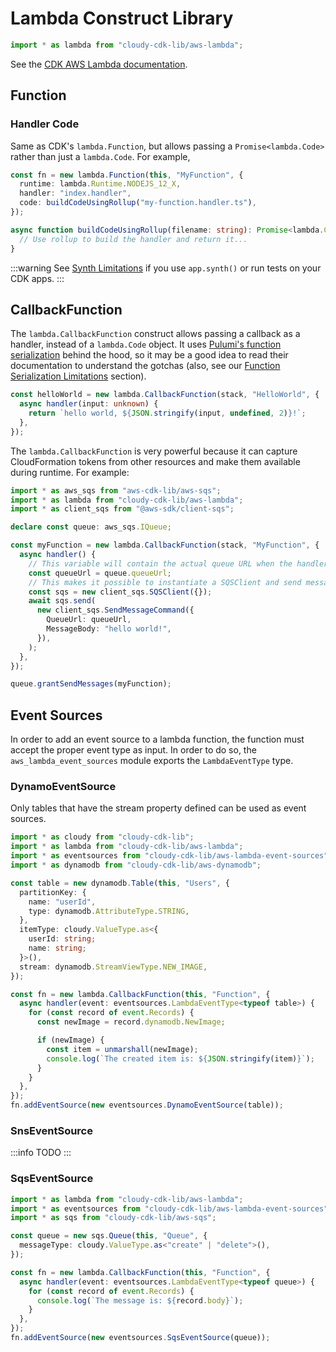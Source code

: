 # Lambda Construct Library

```ts
import * as lambda from "cloudy-cdk-lib/aws-lambda";
```

See the [CDK AWS Lambda documentation](https://docs.aws.amazon.com/cdk/api/v2/docs/aws-cdk-lib.aws_lambda-readme.html).

## Function

### Handler Code

Same as CDK's `lambda.Function`, but allows passing a `Promise<lambda.Code>` rather than just a `lambda.Code`. For example,

```ts
const fn = new lambda.Function(this, "MyFunction", {
  runtime: lambda.Runtime.NODEJS_12_X,
  handler: "index.handler",
  code: buildCodeUsingRollup("my-function.handler.ts"),
});

async function buildCodeUsingRollup(filename: string): Promise<lambda.Code> {
  // Use rollup to build the handler and return it...
}
```

:::warning
See [Synth Limitations](/guide/advanced/synth-limitations) if you use `app.synth()` or run tests on your CDK apps.
:::

## CallbackFunction

The `lambda.CallbackFunction` construct allows passing a callback as a handler, instead of a `lambda.Code` object. It uses [Pulumi's function serialization](https://www.pulumi.com/docs/intro/concepts/function-serialization/#serialization-details) behind the hood, so it may be a good idea to read their documentation to understand the gotchas (also, see our [Function Serialization Limitations](/guide/advanced/function-serialization-limitations) section).

```ts
const helloWorld = new lambda.CallbackFunction(stack, "HelloWorld", {
  async handler(input: unknown) {
    return `hello world, ${JSON.stringify(input, undefined, 2)}!`;
  },
});
```

The `lambda.CallbackFunction` is very powerful because it can capture CloudFormation tokens from other resources and make them available during runtime. For example:

```ts
import * as aws_sqs from "aws-cdk-lib/aws-sqs";
import * as lambda from "cloudy-cdk-lib/aws-lambda";
import * as client_sqs from "@aws-sdk/client-sqs";

declare const queue: aws_sqs.IQueue;

const myFunction = new lambda.CallbackFunction(stack, "MyFunction", {
  async handler() {
    // This variable will contain the actual queue URL when the handler is called.
    const queueUrl = queue.queueUrl;
    // This makes it possible to instantiate a SQSClient and send messages to the queue.
    const sqs = new client_sqs.SQSClient({});
    await sqs.send(
      new client_sqs.SendMessageCommand({
        QueueUrl: queueUrl,
        MessageBody: "hello world!",
      }),
    );
  },
});

queue.grantSendMessages(myFunction);
```

## Event Sources

In order to add an event source to a lambda function, the function must accept the proper event type as input. In order to do so, the `aws_lambda_event_sources` module exports the `LambdaEventType` type.

### DynamoEventSource

Only tables that have the stream property defined can be used as event sources.

```ts
import * as cloudy from "cloudy-cdk-lib";
import * as lambda from "cloudy-cdk-lib/aws-lambda";
import * as eventsources from "cloudy-cdk-lib/aws-lambda-event-sources";
import * as dynamodb from "cloudy-cdk-lib/aws-dynamodb";

const table = new dynamodb.Table(this, "Users", {
  partitionKey: {
    name: "userId",
    type: dynamodb.AttributeType.STRING,
  },
  itemType: cloudy.ValueType.as<{
    userId: string;
    name: string;
  }>(),
  stream: dynamodb.StreamViewType.NEW_IMAGE,
});

const fn = new lambda.CallbackFunction(this, "Function", {
  async handler(event: eventsources.LambdaEventType<typeof table>) {
    for (const record of event.Records) {
      const newImage = record.dynamodb.NewImage;

      if (newImage) {
        const item = unmarshall(newImage);
        console.log(`The created item is: ${JSON.stringify(item)}`);
      }
    }
  },
});
fn.addEventSource(new eventsources.DynamoEventSource(table));
```

### SnsEventSource

:::info
TODO
:::

<!-- ```ts
import * as lambda from "cloudy-cdk-lib/aws-lambda";
import * as eventsources from "cloudy-cdk-lib/aws-lambda-event-sources";
import * as sns from "cloudy-cdk-lib/aws-sns";

const topic = new sns.Topic(this, "Topic", {
  messageType: cloudy.ValueType.as<"create" | "delete">(),
});

const fn = new lambda.CallbackFunction(this, "Function", {
  async handler(event: eventsources.LambdaEventType<typeof queue>) {
    for (const record of event.Records) {
      console.log(`The message is: ${record.body}`);
    }
  },
});
fn.addEventSource(new eventsources.SnsEventSource(topic));
``` -->

### SqsEventSource

```ts
import * as lambda from "cloudy-cdk-lib/aws-lambda";
import * as eventsources from "cloudy-cdk-lib/aws-lambda-event-sources";
import * as sqs from "cloudy-cdk-lib/aws-sqs";

const queue = new sqs.Queue(this, "Queue", {
  messageType: cloudy.ValueType.as<"create" | "delete">(),
});

const fn = new lambda.CallbackFunction(this, "Function", {
  async handler(event: eventsources.LambdaEventType<typeof queue>) {
    for (const record of event.Records) {
      console.log(`The message is: ${record.body}`);
    }
  },
});
fn.addEventSource(new eventsources.SqsEventSource(queue));
```
